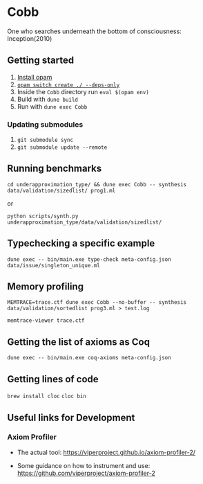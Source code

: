 # Cobb

One who searches underneath the bottom of consciousness: Inception(2010)

## Getting started

1. [Install opam](https://opam.ocaml.org/doc/Install.html)
2. [`opam switch create ./ --deps-only`](https://opam.ocamXl.org/blog/opam-local-switches/#A-reminder-about-switches)
3. Inside the `Cobb` directory run `eval $(opam env)`
4. Build with `dune build`
5. Run with `dune exec Cobb`

### Updating submodules

1. `git submodule sync`
2. `git submodule update --remote`

## Running benchmarks

`cd underapproximation_type/ && dune exec Cobb -- synthesis data/validation/sizedlist/ prog1.ml`

or

`python scripts/synth.py underapproximation_type/data/validation/sizedlist/`

## Typechecking a specific example

`dune exec -- bin/main.exe type-check meta-config.json data/issue/singleton_unique.ml`

## Memory profiling

`MEMTRACE=trace.ctf dune exec Cobb --no-buffer -- synthesis data/validation/sortedlist prog3.ml > test.log`

`memtrace-viewer trace.ctf`

## Getting the list of axioms as Coq

`dune exec -- bin/main.exe coq-axioms meta-config.json`

## Getting lines of code

`brew install cloc`
`cloc bin`

## Useful links for Development

### Axiom Profiler

- The actual tool:
<https://viperproject.github.io/axiom-profiler-2/>

- Some guidance on how to instrument and use:
<https://github.com/viperproject/axiom-profiler-2>

